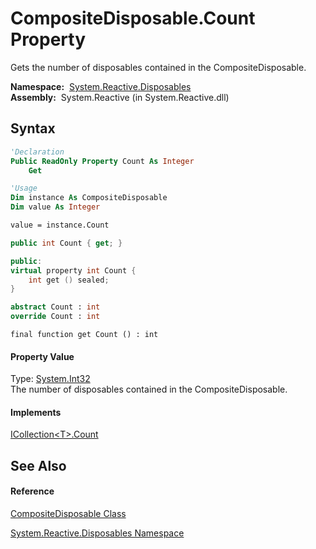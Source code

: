 # CompositeDisposable.Count Property

Gets the number of disposables contained in the CompositeDisposable.

**Namespace:**  [System.Reactive.Disposables](System.Reactive.Disposables\System.Reactive.Disposables.md)  
**Assembly:**  System.Reactive (in System.Reactive.dll)

## Syntax

```vb
'Declaration
Public ReadOnly Property Count As Integer
    Get
```

```vb
'Usage
Dim instance As CompositeDisposable
Dim value As Integer

value = instance.Count
```

```csharp
public int Count { get; }
```

```c++
public:
virtual property int Count {
    int get () sealed;
}
```

```fsharp
abstract Count : int
override Count : int
```

```jscript
final function get Count () : int
```

#### Property Value

Type: [System.Int32](https://msdn.microsoft.com/en-us/library/td2s409d)  
The number of disposables contained in the CompositeDisposable.

#### Implements

[ICollection\<T\>.Count](https://msdn.microsoft.com/en-us/library/5s3kzhec)

## See Also

#### Reference

[CompositeDisposable Class](CompositeDisposable\CompositeDisposable.md)

[System.Reactive.Disposables Namespace](System.Reactive.Disposables\System.Reactive.Disposables.md)







